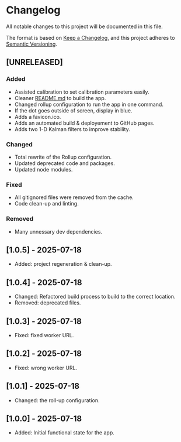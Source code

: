 # Changelog

All notable changes to this project will be documented in this file.

The format is based on [Keep a Changelog](https://keepachangelog.com/en/1.1.0/),
and this project adheres to [Semantic Versioning](https://semver.org/spec/v2.0.0.html).

## [UNRELEASED]

### Added

- Assisted calibration to set calibration parameters easily.
- Cleaner [README.md](./README.md) to build the app.
- Changed rollup configuration to run the app in one command.
- If the dot goes outside of screen, display in blue.
- Adds a favicon.ico.
- Adds an automated build & deployement to GitHub pages.
- Adds two 1-D Kalman filters to improve stability.

### Changed

- Total rewrite of the Rollup configuration.
- Updated deprecated code and packages.
- Updated node modules.

### Fixed

- All gitignored files were removed from the cache.
- Code clean-up and linting.

### Removed

- Many unnessary dev dependencies.

## [1.0.5] - 2025-07-18

- Added: project regeneration & clean-up.

## [1.0.4] - 2025-07-18

- Changed: Refactored build process to build to the correct location.
- Removed: deprecated files.

## [1.0.3] - 2025-07-18

- Fixed: fixed worker URL.

## [1.0.2] - 2025-07-18

- Fixed: wrong worker URL.

## [1.0.1] - 2025-07-18

- Changed: the roll-up configuration.

## [1.0.0] - 2025-07-18

- Added: Initial functional state for the app.
